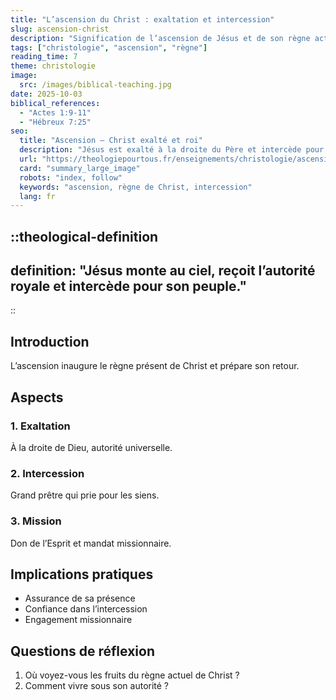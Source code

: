 ```yaml
---
title: "L’ascension du Christ : exaltation et intercession"
slug: ascension-christ
description: "Signification de l’ascension de Jésus et de son règne actuel."
tags: ["christologie", "ascension", "règne"]
reading_time: 7
theme: christologie
image:
  src: /images/biblical-teaching.jpg
date: 2025-10-03
biblical_references:
  - "Actes 1:9-11"
  - "Hébreux 7:25"
seo:
  title: "Ascension — Christ exalté et roi"
  description: "Jésus est exalté à la droite du Père et intercède pour nous."
  url: "https://theologiepourtous.fr/enseignements/christologie/ascension-christ"
  card: "summary_large_image"
  robots: "index, follow"
  keywords: "ascension, règne de Christ, intercession"
  lang: fr
---
```


::theological-definition
---
definition: "Jésus monte au ciel, reçoit l’autorité royale et intercède pour son peuple."
---
::

## Introduction

L’ascension inaugure le règne présent de Christ et prépare son retour.

## Aspects

### 1. Exaltation
À la droite de Dieu, autorité universelle.

### 2. Intercession
Grand prêtre qui prie pour les siens.

### 3. Mission
Don de l’Esprit et mandat missionnaire.

## Implications pratiques
- Assurance de sa présence
- Confiance dans l’intercession
- Engagement missionnaire

## Questions de réflexion
1. Où voyez-vous les fruits du règne actuel de Christ ?
2. Comment vivre sous son autorité ?
